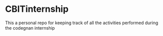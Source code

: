 # CBITinternship
This a personal repo for keeping track of all the activities performed during the codegnan internship
